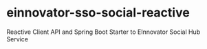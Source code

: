# einnovator-sso-social-reactive
Reactive Client API and Spring Boot Starter to EInnovator Social Hub Service

